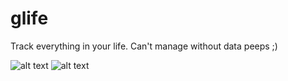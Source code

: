 # glife
Track everything in your life. Can't manage without data peeps ;)

![alt text](https://raw.githubusercontent.com/issacnitin/glife/master/TechUXDiagrams/glife_3.png)
![alt text](https://i.ibb.co/Zm4HBnr/Screenshot-2019-03-05-at-4-41-24-PM.png)

